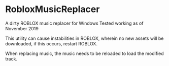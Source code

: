 # RobloxMusicReplacer
A dirty ROBLOX music replacer for Windows
Tested working as of November 2019

This utility can cause instabilities in ROBLOX, wherein no new assets will be downloaded, if this occurs, restart ROBLOX.

When replacing music, the music needs to be reloaded to load the modified track.
